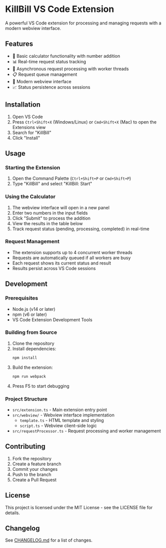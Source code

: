 # KillBill VS Code Extension

A powerful VS Code extension for processing and managing requests with a modern webview interface.

## Features

- 🧮 Basic calculator functionality with number addition
- 📊 Real-time request status tracking
- 🔄 Asynchronous request processing with worker threads
- 📋 Request queue management
- 🎨 Modern webview interface
- 📈 Status persistence across sessions

## Installation

1. Open VS Code
2. Press `Ctrl+Shift+X` (Windows/Linux) or `Cmd+Shift+X` (Mac) to open the Extensions view
3. Search for "KillBill"
4. Click "Install"

## Usage

### Starting the Extension

1. Open the Command Palette (`Ctrl+Shift+P` or `Cmd+Shift+P`)
2. Type "KillBill" and select "KillBill: Start"

### Using the Calculator

1. The webview interface will open in a new panel
2. Enter two numbers in the input fields
3. Click "Submit" to process the addition
4. View the results in the table below
5. Track request status (pending, processing, completed) in real-time

### Request Management

- The extension supports up to 4 concurrent worker threads
- Requests are automatically queued if all workers are busy
- Each request shows its current status and result
- Results persist across VS Code sessions

## Development

### Prerequisites

- Node.js (v14 or later)
- npm (v6 or later)
- VS Code Extension Development Tools

### Building from Source

1. Clone the repository
2. Install dependencies:
   ```bash
   npm install
   ```
3. Build the extension:
   ```bash
   npm run webpack
   ```
4. Press F5 to start debugging

### Project Structure

- `src/extension.ts` - Main extension entry point
- `src/webview/` - Webview interface implementation
  - `template.ts` - HTML template and styling
  - `script.ts` - Webview client-side logic
- `src/requestProcessor.ts` - Request processing and worker management

## Contributing

1. Fork the repository
2. Create a feature branch
3. Commit your changes
4. Push to the branch
5. Create a Pull Request

## License

This project is licensed under the MIT License - see the LICENSE file for details.

## Changelog

See [CHANGELOG.md](CHANGELOG.md) for a list of changes.
